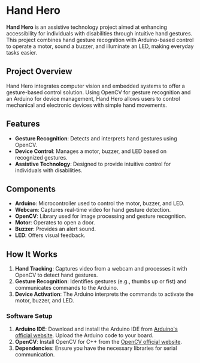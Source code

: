 # Hand Hero

**Hand Hero** is an assistive technology project aimed at enhancing accessibility for individuals with disabilities through intuitive hand gestures. This project combines hand gesture recognition with Arduino-based control to operate a motor, sound a buzzer, and illuminate an LED, making everyday tasks easier.

## Project Overview

Hand Hero integrates computer vision and embedded systems to offer a gesture-based control solution. Using OpenCV for gesture recognition and an Arduino for device management, Hand Hero allows users to control mechanical and electronic devices with simple hand movements.

## Features

- **Gesture Recognition**: Detects and interprets hand gestures using OpenCV.
- **Device Control**: Manages a motor, buzzer, and LED based on recognized gestures.
- **Assistive Technology**: Designed to provide intuitive control for individuals with disabilities.

## Components

- **Arduino**: Microcontroller used to control the motor, buzzer, and LED.
- **Webcam**: Captures real-time video for hand gesture detection.
- **OpenCV**: Library used for image processing and gesture recognition.
- **Motor**: Operates to open a door.
- **Buzzer**: Provides an alert sound.
- **LED**: Offers visual feedback.

## How It Works

1. **Hand Tracking**: Captures video from a webcam and processes it with OpenCV to detect hand gestures.
2. **Gesture Recognition**: Identifies gestures (e.g., thumbs up or fist) and communicates commands to the Arduino.
3. **Device Activation**: The Arduino interprets the commands to activate the motor, buzzer, and LED.

### Software Setup

1. **Arduino IDE**: Download and install the Arduino IDE from [Arduino's official website](https://www.arduino.cc/en/software). Upload the Arduino code to your board.
2. **OpenCV**: Install OpenCV for C++ from the [OpenCV official website](https://opencv.org/releases/).
3. **Dependencies**: Ensure you have the necessary libraries for serial communication.
